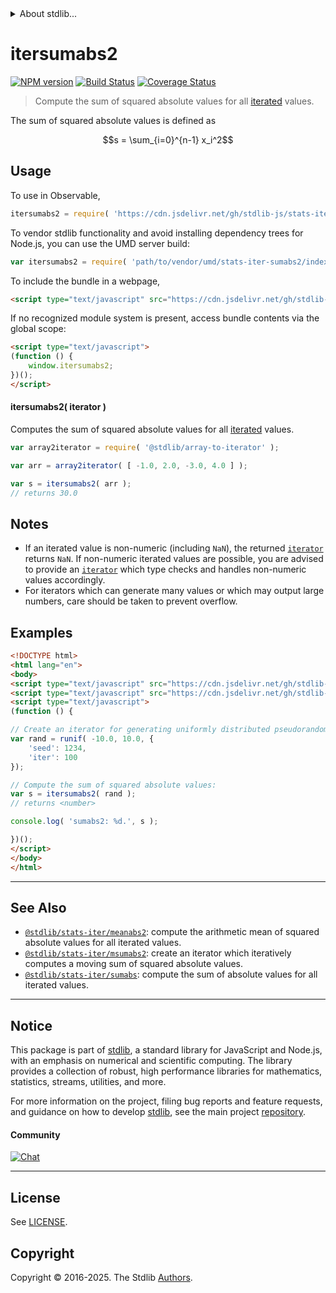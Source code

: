 <!--

@license Apache-2.0

Copyright (c) 2019 The Stdlib Authors.

Licensed under the Apache License, Version 2.0 (the "License");
you may not use this file except in compliance with the License.
You may obtain a copy of the License at

   http://www.apache.org/licenses/LICENSE-2.0

Unless required by applicable law or agreed to in writing, software
distributed under the License is distributed on an "AS IS" BASIS,
WITHOUT WARRANTIES OR CONDITIONS OF ANY KIND, either express or implied.
See the License for the specific language governing permissions and
limitations under the License.

-->


<details>
  <summary>
    About stdlib...
  </summary>
  <p>We believe in a future in which the web is a preferred environment for numerical computation. To help realize this future, we've built stdlib. stdlib is a standard library, with an emphasis on numerical and scientific computation, written in JavaScript (and C) for execution in browsers and in Node.js.</p>
  <p>The library is fully decomposable, being architected in such a way that you can swap out and mix and match APIs and functionality to cater to your exact preferences and use cases.</p>
  <p>When you use stdlib, you can be absolutely certain that you are using the most thorough, rigorous, well-written, studied, documented, tested, measured, and high-quality code out there.</p>
  <p>To join us in bringing numerical computing to the web, get started by checking us out on <a href="https://github.com/stdlib-js/stdlib">GitHub</a>, and please consider <a href="https://opencollective.com/stdlib">financially supporting stdlib</a>. We greatly appreciate your continued support!</p>
</details>

# itersumabs2

[![NPM version][npm-image]][npm-url] [![Build Status][test-image]][test-url] [![Coverage Status][coverage-image]][coverage-url] <!-- [![dependencies][dependencies-image]][dependencies-url] -->

> Compute the sum of squared absolute values for all [iterated][mdn-iterator-protocol] values.

<section class="intro">

The sum of squared absolute values is defined as

<!-- <equation class="equation" label="eq:sum_squared_absolute_values" align="center" raw="s = \sum_{i=0}^{n-1} x_i^2" alt="Equation for the sum of squared absolute values."> -->

```math
s = \sum_{i=0}^{n-1} x_i^2
```

<!-- <div class="equation" align="center" data-raw-text="s = \sum_{i=0}^{n-1} x_i^2" data-equation="eq:sum_squared_absolute_values">
    <img src="https://cdn.jsdelivr.net/gh/stdlib-js/stdlib@e7ac225deb396ee6d2b4d5fc1a2faa645582349f/lib/node_modules/@stdlib/stats/iter/sumabs2/docs/img/equation_sum_squared_absolute_values.svg" alt="Equation for the sum of squared absolute values.">
    <br>
</div> -->

<!-- </equation> -->

</section>

<!-- /.intro -->

<!-- Package usage documentation. -->



<section class="usage">

## Usage

To use in Observable,

```javascript
itersumabs2 = require( 'https://cdn.jsdelivr.net/gh/stdlib-js/stats-iter-sumabs2@umd/browser.js' )
```

To vendor stdlib functionality and avoid installing dependency trees for Node.js, you can use the UMD server build:

```javascript
var itersumabs2 = require( 'path/to/vendor/umd/stats-iter-sumabs2/index.js' )
```

To include the bundle in a webpage,

```html
<script type="text/javascript" src="https://cdn.jsdelivr.net/gh/stdlib-js/stats-iter-sumabs2@umd/browser.js"></script>
```

If no recognized module system is present, access bundle contents via the global scope:

```html
<script type="text/javascript">
(function () {
    window.itersumabs2;
})();
</script>
```

#### itersumabs2( iterator )

Computes the sum of squared absolute values for all [iterated][mdn-iterator-protocol] values.

```javascript
var array2iterator = require( '@stdlib/array-to-iterator' );

var arr = array2iterator( [ -1.0, 2.0, -3.0, 4.0 ] );

var s = itersumabs2( arr );
// returns 30.0
```

</section>

<!-- /.usage -->

<!-- Package usage notes. Make sure to keep an empty line after the `section` element and another before the `/section` close. -->

<section class="notes">

## Notes

-   If an iterated value is non-numeric (including `NaN`), the returned [`iterator`][mdn-iterator-protocol] returns `NaN`. If non-numeric iterated values are possible, you are advised to provide an [`iterator`][mdn-iterator-protocol] which type checks and handles non-numeric values accordingly.
-   For iterators which can generate many values or which may output large numbers, care should be taken to prevent overflow.

</section>

<!-- /.notes -->

<!-- Package usage examples. -->

<section class="examples">

## Examples

<!-- eslint no-undef: "error" -->

```html
<!DOCTYPE html>
<html lang="en">
<body>
<script type="text/javascript" src="https://cdn.jsdelivr.net/gh/stdlib-js/random-iter-uniform@umd/browser.js"></script>
<script type="text/javascript" src="https://cdn.jsdelivr.net/gh/stdlib-js/stats-iter-sumabs2@umd/browser.js"></script>
<script type="text/javascript">
(function () {

// Create an iterator for generating uniformly distributed pseudorandom numbers:
var rand = runif( -10.0, 10.0, {
    'seed': 1234,
    'iter': 100
});

// Compute the sum of squared absolute values:
var s = itersumabs2( rand );
// returns <number>

console.log( 'sumabs2: %d.', s );

})();
</script>
</body>
</html>
```

</section>

<!-- /.examples -->

<!-- Section to include cited references. If references are included, add a horizontal rule *before* the section. Make sure to keep an empty line after the `section` element and another before the `/section` close. -->

<section class="references">

</section>

<!-- /.references -->

<!-- Section for related `stdlib` packages. Do not manually edit this section, as it is automatically populated. -->

<section class="related">

* * *

## See Also

-   <span class="package-name">[`@stdlib/stats-iter/meanabs2`][@stdlib/stats/iter/meanabs2]</span><span class="delimiter">: </span><span class="description">compute the arithmetic mean of squared absolute values for all iterated values.</span>
-   <span class="package-name">[`@stdlib/stats-iter/msumabs2`][@stdlib/stats/iter/msumabs2]</span><span class="delimiter">: </span><span class="description">create an iterator which iteratively computes a moving sum of squared absolute values.</span>
-   <span class="package-name">[`@stdlib/stats-iter/sumabs`][@stdlib/stats/iter/sumabs]</span><span class="delimiter">: </span><span class="description">compute the sum of absolute values for all iterated values.</span>

</section>

<!-- /.related -->

<!-- Section for all links. Make sure to keep an empty line after the `section` element and another before the `/section` close. -->


<section class="main-repo" >

* * *

## Notice

This package is part of [stdlib][stdlib], a standard library for JavaScript and Node.js, with an emphasis on numerical and scientific computing. The library provides a collection of robust, high performance libraries for mathematics, statistics, streams, utilities, and more.

For more information on the project, filing bug reports and feature requests, and guidance on how to develop [stdlib][stdlib], see the main project [repository][stdlib].

#### Community

[![Chat][chat-image]][chat-url]

---

## License

See [LICENSE][stdlib-license].


## Copyright

Copyright &copy; 2016-2025. The Stdlib [Authors][stdlib-authors].

</section>

<!-- /.stdlib -->

<!-- Section for all links. Make sure to keep an empty line after the `section` element and another before the `/section` close. -->

<section class="links">

[npm-image]: http://img.shields.io/npm/v/@stdlib/stats-iter-sumabs2.svg
[npm-url]: https://npmjs.org/package/@stdlib/stats-iter-sumabs2

[test-image]: https://github.com/stdlib-js/stats-iter-sumabs2/actions/workflows/test.yml/badge.svg?branch=main
[test-url]: https://github.com/stdlib-js/stats-iter-sumabs2/actions/workflows/test.yml?query=branch:main

[coverage-image]: https://img.shields.io/codecov/c/github/stdlib-js/stats-iter-sumabs2/main.svg
[coverage-url]: https://codecov.io/github/stdlib-js/stats-iter-sumabs2?branch=main

<!--

[dependencies-image]: https://img.shields.io/david/stdlib-js/stats-iter-sumabs2.svg
[dependencies-url]: https://david-dm.org/stdlib-js/stats-iter-sumabs2/main

-->

[chat-image]: https://img.shields.io/gitter/room/stdlib-js/stdlib.svg
[chat-url]: https://app.gitter.im/#/room/#stdlib-js_stdlib:gitter.im

[stdlib]: https://github.com/stdlib-js/stdlib

[stdlib-authors]: https://github.com/stdlib-js/stdlib/graphs/contributors

[umd]: https://github.com/umdjs/umd
[es-module]: https://developer.mozilla.org/en-US/docs/Web/JavaScript/Guide/Modules

[deno-url]: https://github.com/stdlib-js/stats-iter-sumabs2/tree/deno
[deno-readme]: https://github.com/stdlib-js/stats-iter-sumabs2/blob/deno/README.md
[umd-url]: https://github.com/stdlib-js/stats-iter-sumabs2/tree/umd
[umd-readme]: https://github.com/stdlib-js/stats-iter-sumabs2/blob/umd/README.md
[esm-url]: https://github.com/stdlib-js/stats-iter-sumabs2/tree/esm
[esm-readme]: https://github.com/stdlib-js/stats-iter-sumabs2/blob/esm/README.md
[branches-url]: https://github.com/stdlib-js/stats-iter-sumabs2/blob/main/branches.md

[stdlib-license]: https://raw.githubusercontent.com/stdlib-js/stats-iter-sumabs2/main/LICENSE

[mdn-iterator-protocol]: https://developer.mozilla.org/en-US/docs/Web/JavaScript/Reference/Iteration_protocols#The_iterator_protocol

<!-- <related-links> -->

[@stdlib/stats/iter/meanabs2]: https://github.com/stdlib-js/stats-iter-meanabs2/tree/umd

[@stdlib/stats/iter/msumabs2]: https://github.com/stdlib-js/stats-iter-msumabs2/tree/umd

[@stdlib/stats/iter/sumabs]: https://github.com/stdlib-js/stats-iter-sumabs/tree/umd

<!-- </related-links> -->

</section>

<!-- /.links -->
